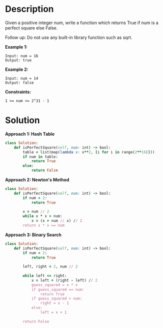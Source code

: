 # Description
Given a positive integer num, write a function which returns True if num is a perfect square else False.

Follow up: Do not use any built-in library function such as sqrt.

**Example 1:**
```
Input: num = 16
Output: true
```
**Example 2:**
```
Input: num = 14
Output: false
``` 
**Constraints:**
```
1 <= num <= 2^31 - 1
```
# Solution
**Approach 1: Hash Table**
```ruby
class Solution:
    def isPerfectSquare(self, num: int) -> bool:
        table = list(map(lambda x: x**2, [i for i in range(2**16)]))
        if num in table:
            return True
        else:
            return False
```
**Approach 2: Newton's Method**
```ruby
class Solution:
    def isPerfectSquare(self, num: int) -> bool:
        if num < 2:
            return True
        
        x = num // 2
        while x * x > num:
            x = (x + num // x) // 2
        return x * x == num
```
**Approach 3: Binary Search**
```ruby
class Solution:
    def isPerfectSquare(self, num: int) -> bool:
        if num < 2:
            return True
        
        left, right = 2, num // 2
        
        while left <= right:
            x = left + (right - left) // 2
            guess_squared = x * x
            if guess_squared == num:
                return True
            if guess_squared > num:
                right = x - 1
            else:
                left = x + 1
        
        return False
```
